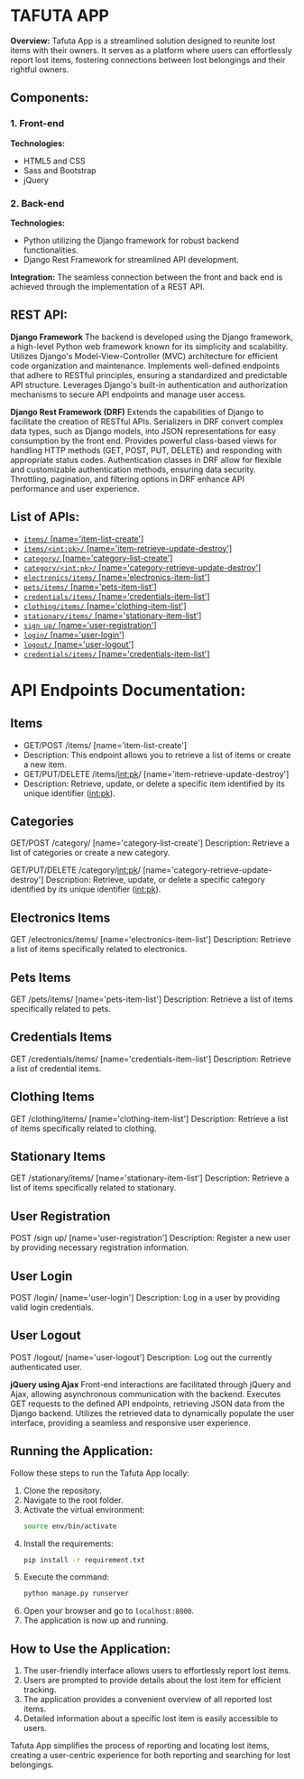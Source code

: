 # TAFUTA APP

**Overview:**
Tafuta App is a streamlined solution designed to reunite lost items with their owners. It serves as a platform where users can effortlessly report lost items, fostering connections between lost belongings and their rightful owners.

## Components:

### 1. Front-end

**Technologies:**
- HTML5 and CSS
- Sass and Bootstrap
- jQuery

### 2. Back-end

**Technologies:**
- Python utilizing the Django framework for robust backend functionalities.
- Django Rest Framework for streamlined API development.

**Integration:**
The seamless connection between the front and back end is achieved through the implementation of a REST API.

## REST API:
**Django Framework**
The backend is developed using the Django framework, a high-level Python web framework known for its simplicity and scalability.
Utilizes Django's Model-View-Controller (MVC) architecture for efficient code organization and maintenance.
Implements well-defined endpoints that adhere to RESTful principles, ensuring a standardized and predictable API structure.
Leverages Django's built-in authentication and authorization mechanisms to secure API endpoints and manage user access.

**Django Rest Framework (DRF)**
Extends the capabilities of Django to facilitate the creation of RESTful APIs.
Serializers in DRF convert complex data types, such as Django models, into JSON representations for easy consumption by the front end.
Provides powerful class-based views for handling HTTP methods (GET, POST, PUT, DELETE) and responding with appropriate status codes.
Authentication classes in DRF allow for flexible and customizable authentication methods, ensuring data security.
Throttling, pagination, and filtering options in DRF enhance API performance and user experience.

## List of APIs:
- [`items/` [name='item-list-create']](#)
- [`items/<int:pk>/` [name='item-retrieve-update-destroy']](#)
- [`category/` [name='category-list-create']](#)
- [`category/<int:pk>/` [name='category-retrieve-update-destroy']](#)
- [`electronics/items/` [name='electronics-item-list']](#)
- [`pets/items/` [name='pets-item-list']](#)
- [`credentials/items/` [name='credentials-item-list']](#)
- [`clothing/items/` [name='clothing-item-list']](#)
- [`stationary/items/` [name='stationary-item-list']](#)
- [`sign up/` [name='user-registration']](#)
- [`login/` [name='user-login']](#)
- [`logout/` [name='user-logout']](#)
- [`credentials/items/` [name='credentials-item-list']](#)


# API Endpoints Documentation:
## Items
- GET/POST /items/ [name='item-list-create']
- Description: This endpoint allows you to retrieve a list of items or create a new item.
- GET/PUT/DELETE /items/<int:pk>/ [name='item-retrieve-update-destroy']
- Description: Retrieve, update, or delete a specific item identified by its unique identifier (<int:pk>).

## Categories
GET/POST /category/ [name='category-list-create']
Description: Retrieve a list of categories or create a new category.

GET/PUT/DELETE /category/<int:pk>/ [name='category-retrieve-update-destroy']
Description: Retrieve, update, or delete a specific category identified by its unique identifier (<int:pk>).

## Electronics Items
GET /electronics/items/ [name='electronics-item-list']
Description: Retrieve a list of items specifically related to electronics.

## Pets Items
GET /pets/items/ [name='pets-item-list']
Description: Retrieve a list of items specifically related to pets.

## Credentials Items
GET /credentials/items/ [name='credentials-item-list']
Description: Retrieve a list of credential items.

## Clothing Items
GET /clothing/items/ [name='clothing-item-list']
Description: Retrieve a list of items specifically related to clothing.

## Stationary Items
GET /stationary/items/ [name='stationary-item-list']
Description: Retrieve a list of items specifically related to stationary.

## User Registration
POST /sign up/ [name='user-registration']
Description: Register a new user by providing necessary registration information.

## User Login
POST /login/ [name='user-login']
Description: Log in a user by providing valid login credentials.

## User Logout
POST /logout/ [name='user-logout']
Description: Log out the currently authenticated user.


**jQuery using Ajax**
Front-end interactions are facilitated through jQuery and Ajax, allowing asynchronous communication with the backend.
Executes GET requests to the defined API endpoints, retrieving JSON data from the Django backend.
Utilizes the retrieved data to dynamically populate the user interface, providing a seamless and responsive user experience.

## Running the Application:

Follow these steps to run the Tafuta App locally:

1. Clone the repository.
2. Navigate to the root folder.
3. Activate the virtual environment:
   ```bash
   source env/bin/activate
   ```
4. Install the requirements:
   ```bash
   pip install -r requirement.txt
   ```
5. Execute the command:
   ```bash
   python manage.py runserver
   ```
6. Open your browser and go to `localhost:8000`.
7. The application is now up and running.

## How to Use the Application:

1. The user-friendly interface allows users to effortlessly report lost items.
2. Users are prompted to provide details about the lost item for efficient tracking.
3. The application provides a convenient overview of all reported lost items.
4. Detailed information about a specific lost item is easily accessible to users.

Tafuta App simplifies the process of reporting and locating lost items, creating a user-centric experience for both reporting and searching for lost belongings.